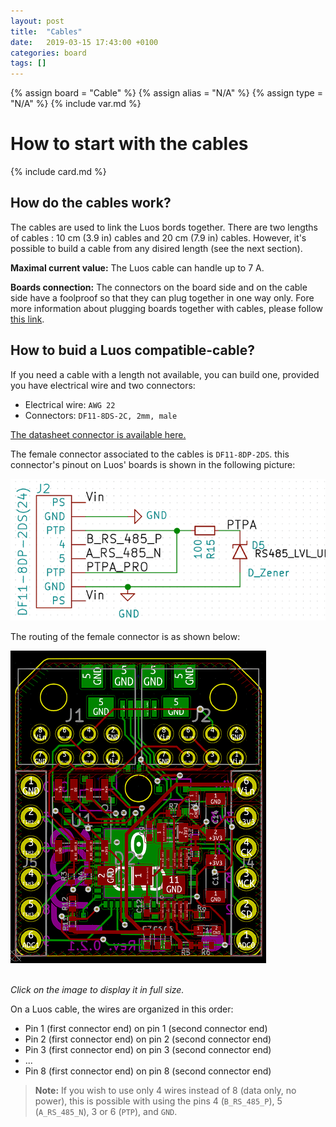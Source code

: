 ```yaml
---
layout: post
title:  "Cables"
date:   2019-03-15 17:43:00 +0100
categories: board
tags: []
---
```

{% assign board = "Cable" %}
{% assign alias = "N/A" %}
{% assign type = "N/A" %}
{% include var.md %}

# How to start with the cables
{% include card.md %}

## How do the cables work?

The cables are used to link the Luos bords together. There are two lengths of cables : 10 cm (3.9 in) cables and 20 cm (7.9 in) cables.
However, it's possible to build a cable from any disired length (see the next section).

**Maximal current value:** The Luos cable can handle up to 7 A.

**Boards connection:** The connectors on the board side and on the cable side have a foolproof so that they can plug together in one way only. Fore more information about plugging boards together with cables, please follow [this link](/electronic-use#plug).

## How to buid a Luos compatible-cable?

If you need a cable with a length not available, you can build one, provided you have electrical wire and two connectors:

- Electrical wire: `AWG 22`
- Connectors: `DF11-8DS-2C, 2mm, male`

[The datasheet connector is available here.](https://datasheet.octopart.com/DF11-8DS-2C-Hirose-datasheet-15540170.pdf)

The female connector associated to the cables is `DF11-8DP-2DS`. this connector's pinout on Luos' boards is shown in the following picture:

![Luos female connector pinout](/assets/img/pinout-female-connector.png)

The routing of the female connector is as shown below:

![Luos board connector routing](/assets/img/board-large-view.png)

<br />*Click on the image to display it in full size.*

On a Luos cable, the wires are organized in this order:

- Pin 1 (first connector end) on pin 1 (second connector end)
- Pin 2 (first connector end) on pin 2 (second connector end)
- Pin 3 (first connector end) on pin 3 (second connector end)
- ...
- Pin 8 (first connector end) on pin 8 (second connector end)

> **Note:** If you wish to use only 4 wires instead of 8 (data only, no power), this is possible with using the pins 4 (`B_RS_485_P`), 5 (`A_RS_485_N`), 3 or 6 (`PTP`), and `GND`.